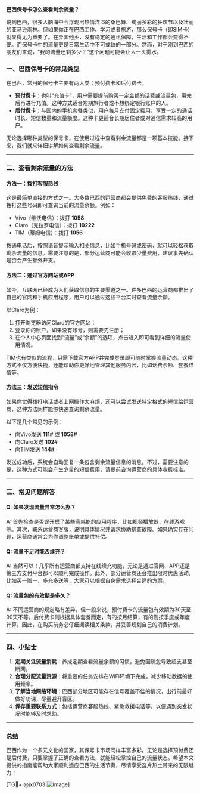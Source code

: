 **巴西保号卡怎么查看剩余流量？**

说到巴西，很多人脑海中会浮现出热情洋溢的桑巴舞、绚丽多彩的狂欢节以及壮丽的亚马逊雨林。但如果你正在巴西工作、学习或者旅游，那么保号卡（即SIM卡）就显得尤为重要了。在异国他乡，没有稳定的通讯保障，生活和工作都会变得不便。而保号卡中的流量更是日常生活中不可或缺的一部分。然而，对于刚到巴西的朋友们来说，“我的流量还剩多少？”这个问题可能会让人一头雾水。

### 一、巴西保号卡的常见类型

在巴西，常用的保号卡主要有两大类：预付费卡和后付费卡。

- **预付费卡**：也叫“充值卡”，用户需要提前购买一定金额的话费或流量包，用完后再进行充值。这种方式适合短期旅行者或不想绑定银行账户的人。
- **后付费卡**：与国内的手机套餐类似，用户每月支付固定费用，享受一定的通话时长、短信数量和流量额度。这种卡更适合长期居住者或对通信需求较高的用户。

无论选择哪种类型的保号卡，在使用过程中查看剩余流量都是一项基本技能。接下来，我们就来详细讲解如何查看剩余流量。

---

### 二、查看剩余流量的方法

#### 方法一：拨打客服热线
这是最简单直接的方式之一。大多数巴西的运营商都会提供免费的客服热线，通过拨打这些号码即可查询当前的流量余额。例如：

- Vivo（维沃电信）：拨打 **1058**
- Claro（克拉罗电信）：拨打 **10222**
- TIM（蒂姆电信）：拨打 **1056**

拨通电话后，按照语音提示输入相关信息，比如手机号码或密码，就可以轻松获取剩余流量的信息。需要注意的是，部分运营商可能会收取少量费用，建议事先确认是否会产生额外开支。

#### 方法二：通过官方网站或APP
如今，互联网已经成为人们获取信息的主要渠道之一。许多巴西的运营商都推出了自己的官网和手机应用程序，用户可以通过这些平台实时查看流量余额。

以Claro为例：
1. 打开浏览器访问Claro的官方网站；
2. 登录你的账户，如果没有账号，则需要先注册；
3. 在个人中心页面找到“流量”或“余额”的选项，点击进入即可看到详细的流量使用情况。

TIM也有类似的流程，只需下载官方APP并完成登录即可随时掌握流量动态。这种方式不仅方便快捷，还能帮助你更好地管理其他服务内容，比如话费余额、套餐详情等。

#### 方法三：发送短信指令
如果你觉得拨打电话或者上网操作太麻烦，还可以尝试发送特定格式的短信给运营商，这种方法同样能够快速查询剩余流量。

以下是几个常见的示例：
- 向Vivo发送 **111#** 或 **1058#**
- 向Claro发送 **102#**
- 向TIM发送 **144#**

发送成功后，系统会自动回复一条包含剩余流量信息的消息。不过，需要注意的是，这种方式可能会产生少量的短信费用，请提前咨询运营商的具体收费标准。

---

### 三、常见问题解答

#### Q: 如果发现流量异常怎么办？
A: 首先检查是否误开启了某些高耗能的应用程序，比如视频播放器、在线游戏等。其次，联系运营商客服，说明具体情况并请求协助排查故障。如果确实存在问题，运营商通常会为你调整账单或提供补偿。

#### Q: 流量不足时能否续充？
A: 当然可以！几乎所有运营商都支持在线续充功能，无论是通过官网、APP还是第三方支付平台都可以顺利完成操作。此外，部分运营商还会推出限时优惠活动，比如买一赠一、多充多送等，大家可以根据自身需求选择合适的方案。

#### Q: 流量包的有效期是多久？
A: 不同运营商的规定略有差异，但一般来说，预付费卡的流量包有效期为30天至90天不等。后付费卡则根据具体套餐而定，有的按月结算，有的则按季度或年度计算。因此，在购买前务必仔细阅读相关条款，并妥善规划自己的消费计划。

---

### 四、小贴士

1. **定期关注流量消耗**：养成定期查看流量余额的习惯，避免因疏忽导致超支甚至断网。
2. **合理分配流量资源**：将重要的任务安排在WiFi环境下完成，减少移动数据的使用频率。
3. **了解当地网络环境**：巴西部分地区可能存在信号覆盖不佳的情况，出行前最好做好功课，尽量避开盲区。
4. **保存重要联系方式**：包括运营商客服热线、紧急救援电话等，以便遇到突发状况时能够及时求助。

---

### 总结

巴西作为一个多元文化的国家，其保号卡市场同样丰富多彩。无论是选择预付费还是后付费，只要掌握了正确的查看方法，就能轻松掌控自己的流量状态。希望本文提供的指南能帮助大家顺利适应巴西的生活节奏，尽情享受这片热土带来的无限魅力！

[TG💪+ @jx0703 ![Image](https://github.com/user-attachments/assets/dbca1d08-cadb-493c-b0ec-ad6f7a83f270)]